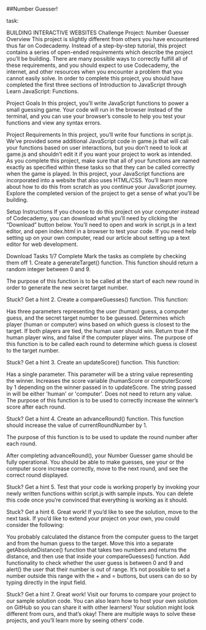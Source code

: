 ##Number Guesser!

task:

BUILDING INTERACTIVE WEBSITES
Challenge Project: Number Guesser
Overview
This project is slightly different from others you have encountered thus far on Codecademy. Instead of a step-by-step tutorial, this project contains a series of open-ended requirements which describe the project you’ll be building. There are many possible ways to correctly fulfill all of these requirements, and you should expect to use Codecademy, the internet, and other resources when you encounter a problem that you cannot easily solve. In order to complete this project, you should have completed the first three sections of Introduction to JavaScript through Learn JavaScript: Functions.

Project Goals
In this project, you’ll write JavaScript functions to power a small guessing game. Your code will run in the browser instead of the terminal, and you can use your browser’s console to help you test your functions and view any syntax errors.

Project Requirements
In this project, you’ll write four functions in script.js. We’ve provided some additional JavaScript code in game.js that will call your functions based on user interactions, but you don’t need to look at game.js and shouldn’t edit it if you want your project to work as intended. As you complete this project, make sure that all of your functions are named exactly as specified within these tasks so that they can be called correctly when the game is played. In this project, your JavaScript functions are incorporated into a website that also uses HTML/CSS. You’ll learn more about how to do this from scratch as you continue your JavaScript journey. Explore the completed version of the project to get a sense of what you’ll be building.

Setup Instructions
If you choose to do this project on your computer instead of Codecademy, you can download what you’ll need by clicking the “Download” button below. You’ll need to open and work in script.js in a text editor, and open index.html in a browser to test your code. If you need help setting up on your own computer, read our article about setting up a text editor for web development.

Download
Tasks
1/7 Complete
Mark the tasks as complete by checking them off
1.
Create a generateTarget() function. This function should return a random integer between 0 and 9.

The purpose of this function is to be called at the start of each new round in order to generate the new secret target number.


Stuck? Get a hint
2.
Create a compareGuesses() function. This function:

Has three parameters representing the user (human) guess, a computer guess, and the secret target number to be guessed.
Determines which player (human or computer) wins based on which guess is closest to the target. If both players are tied, the human user should win.
Return true if the human player wins, and false if the computer player wins.
The purpose of this function is to be called each round to determine which guess is closest to the target number.


Stuck? Get a hint
3.
Create an updateScore() function. This function:

Has a single parameter. This parameter will be a string value representing the winner.
Increases the score variable (humanScore or computerScore) by 1 depending on the winner passed in to updateScore. The string passed in will be either 'human' or 'computer'.
Does not need to return any value.
The purpose of this function is to be used to correctly increase the winner’s score after each round.


Stuck? Get a hint
4.
Create an advanceRound() function. This function should increase the value of currentRoundNumber by 1.

The purpose of this function is to be used to update the round number after each round.

After completing advanceRound(), your Number Guesser game should be fully operational. You should be able to make guesses, see your or the computer score increase correctly, move to the next round, and see the correct round displayed.


Stuck? Get a hint
5.
Test that your code is working properly by invoking your newly written functions within script.js with sample inputs. You can delete this code once you’re convinced that everything is working as it should.


Stuck? Get a hint
6.
Great work! If you’d like to see the solution, move to the next task. If you’d like to extend your project on your own, you could consider the following:

You probably calculated the distance from the computer guess to the target and from the human guess to the target. Move this into a separate getAbsoluteDistance() function that takes two numbers and returns the distance, and then use that inside your compareGuesses() function.
Add functionality to check whether the user guess is between 0 and 9 and alert() the user that their number is out of range. It’s not possible to set a number outside this range with the + and = buttons, but users can do so by typing directly in the input field.

Stuck? Get a hint
7.
Great work! Visit our forums to compare your project to our sample solution code. You can also learn how to host your own solution on GitHub so you can share it with other learners! Your solution might look different from ours, and that’s okay! There are multiple ways to solve these projects, and you’ll learn more by seeing others’ code.
